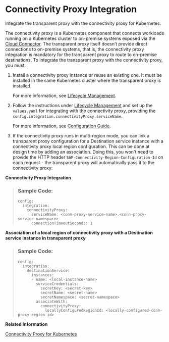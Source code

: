 <!-- loiof6cb5bc1fac14a899b8457b4bf71bb56 -->

# Connectivity Proxy Integration

Integrate the transparent proxy with the connectivity proxy for Kubernetes.

The connectivity proxy is a Kubernetes component that connects workloads running on a Kubernetes cluster to on-premise systems exposed via the [Cloud Connector](cloud-connector-e6c7616.md). The transparent proxy itself doesn’t provide direct connections to on-premise systems, that is, the connectivity proxy integration is mandatory for the transparent proxy to route to on-premise destinations. To integrate the transparent proxy with the connectivity proxy, you must:

1.  Install a connectivity proxy instance or reuse an existing one. It must be installed in the same Kubernetes cluster where the transparent proxy is installed.

    For more information, see [Lifecycle Management](lifecycle-management-60c0a45.md).

2.  Follow the instructions under [Lifecycle Management](lifecycle-management-1c18e0c.md) and set up the `values.yaml` for integrating with the connectivity proxy, providing the `config.integration.connectivityProxy.serviceName`.

    For more information, see [Configuration Guide](configuration-guide-2a22cd7.md).

3.  If the connectivity proxy runs in multi-region mode, you can link a transparent proxy configuration for a Destination service instance with a connectivity proxy local region configuration. This can be done at design time by adding an association. Doing this, you won't need to provide the HTTP header `SAP-Connectivity-Region-Configuration-Id` on each request - the transparent proxy will automatically pass it to the connectivity proxy:

**Connectivity Proxy Integration**

> ### Sample Code:  
> ```
> config:
>   integration:
>     connectivityProxy:
>       serviceName: <conn-proxy-service-name>.<conn-proxy-service-namespace>
>       connectionTimeoutSeconds: 1
> ```

**Association of a local region of connectivity proxy with a Destination service instance in transparent proxy** 

> ### Sample Code:  
> ```
> config:
>   integration:
>     destinationService:
>       instances:
>       - name: <local-instance-name>
>         serviceCredentials:
>           secretKey: <secret-key>
>           secretName: <secret-name>
>           secretNamespace: <secret-namespace>
>         associateWith:
>           connectivityProxy:
>             locallyConfiguredRegionId: <locally-configured-conn-proxy-region-id>
> ```

**Related Information**  


[Connectivity Proxy for Kubernetes](connectivity-proxy-for-kubernetes-e661713.md "Use the connectivity proxy for Kubernetes to connect workloads on a Kubernetes cluster to on-premise systems.")


